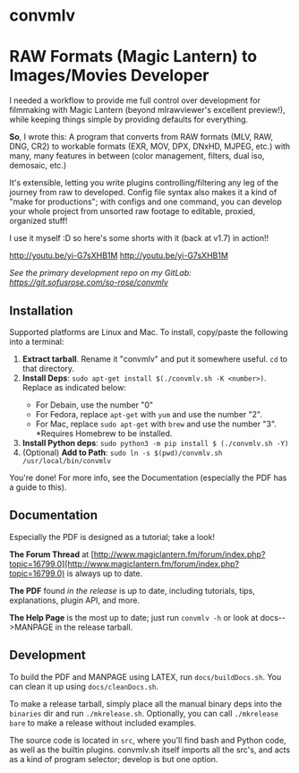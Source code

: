 # convmlv #

RAW Formats (Magic Lantern) to Images/Movies Developer
=======
I needed a workflow to provide me full control over development for filmmaking with Magic Lantern (beyond mlrawviewer's excellent preview!), while keeping things simple by providing defaults for everything.

**So**, I wrote this: A program that converts from RAW formats (MLV, RAW, DNG, CR2) to workable formats (EXR, MOV, DPX, DNxHD, MJPEG, etc.) with many, many features in between (color management, filters, dual iso, demosaic, etc.)

It's extensible, letting you write plugins controlling/filtering any leg of the journey from raw to developed. Config file syntax also makes it a kind of "make for productions"; with configs and one command, you can develop your whole project from unsorted raw footage to editable, proxied, organized stuff!

I use it myself :D so here's some shorts with it (back at v1.7) in action!!

http://youtu.be/yi-G7sXHB1M
http://youtu.be/yi-G7sXHB1M

*See the primary development repo on my GitLab: https://git.sofusrose.com/so-rose/convmlv*

## Installation
Supported platforms are Linux and Mac. To install, copy/paste the following into a terminal:

1. **Extract tarball**. Rename it "convmlv" and put it somewhere useful. `cd` to that directory.
2. **Install Deps**: `sudo apt-get install $(./convmlv.sh -K <number>)`. Replace <number> as indicated below:
    * For Debain, use the number "0"
    * For Fedora, replace `apt-get` with `yum` and use the number "2".
    * For Mac, replace `sudo apt-get` with `brew` and use the number "3". *Requires Homebrew to be installed.
3. **Install Python deps**: `sudo python3 -m pip install $ (./convmlv.sh -Y)`
4. (Optional) **Add to Path**: `sudo ln -s $(pwd)/convmlv.sh /usr/local/bin/convmlv`

You're done! For more info, see the Documentation (especially the PDF has a guide to this).

## Documentation
Especially the PDF is designed as a tutorial; take a look!

**The Forum Thread** at [http://www.magiclantern.fm/forum/index.php?topic=16799.0](http://www.magiclantern.fm/forum/index.php?topic=16799.0) is always up to date.

**The PDF** found *in the release* is up to date, including tutorials, tips, explanations, plugin API, and more.

**The Help Page** is the most up to date; just run `convmlv -h` or look at docs-->MANPAGE in the release tarball.

## Development
To build the PDF and MANPAGE using LATEX, run `docs/buildDocs.sh`. You can clean it up using `docs/cleanDocs.sh`.

To make a release tarball, simply place all the manual binary deps into the `binaries` dir and run `./mkrelease.sh`. Optionally, you can call `./mkrelease bare` to make a release without included examples.

The source code is located in `src`, where you'll find bash and Python code, as well as the builtin plugins. convmlv.sh itself imports all the src's, and acts as a kind of program selector; develop is but one option.
